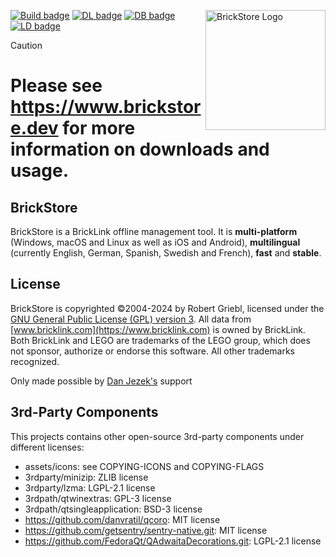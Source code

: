 <img src="https://raw.githubusercontent.com/rgriebl/brickstore/main/assets/brickstore.png" align="right"
     alt="BrickStore Logo" width="192" height="192">

[![Build badge](https://img.shields.io/github/actions/workflow/status/rgriebl/brickstore/build_cmake.yml?branch=main&logo=github&label=Build%20matrix)](https://github.com/rgriebl/brickstore/actions)
[![DL badge](https://img.shields.io/github/downloads/rgriebl/brickstore/latest/total?label=Downloads%20for%20latest%20version)](https://github.com/rgriebl/brickstore/releases)
[![DB badge](https://img.shields.io/github/v/release/rgriebl/brickstore-database?display_name=release&label=Last%20database%20update%20(UTC))](https://github.com/rgriebl/brickstore-database)
[![LD badge](https://img.shields.io/github/v/release/rgriebl/brickstore-ldraw?display_name=release&label=Last%20LDraw%20update%20(UTC)&color=%23cc4444)](https://github.com/rgriebl/brickstore-ldraw)

> [!CAUTION]
> # Please see https://www.brickstore.dev for more information on downloads and usage.

## BrickStore

BrickStore is a BrickLink offline management tool. It is **multi-platform** (Windows, macOS and Linux as well as iOS and Android), **multilingual** (currently English, German, Spanish, Swedish and French), **fast** and **stable**.

## License

BrickStore is copyrighted &copy;2004-2024 by Robert Griebl, licensed under the
[GNU General Public License (GPL) version 3](https://www.gnu.org/licenses/gpl-3.0.html).
All data from [www.bricklink.com](https://www.bricklink.com) is owned by BrickLink. Both BrickLink
and LEGO are trademarks of the LEGO group, which does not sponsor, authorize or endorse this
software. All other trademarks recognized.

Only made possible by [Dan Jezek's](https://www.danjezek.com/) support

## 3rd-Party Components

This projects contains other open-source 3rd-party components under different licenses:
* assets/icons: see COPYING-ICONS and COPYING-FLAGS
* 3rdparty/minizip: ZLIB license
* 3rdparty/lzma: LGPL-2.1 license
* 3rdpath/qtwinextras: GPL-3 license
* 3rdpath/qtsingleapplication: BSD-3 license
* https://github.com/danvratil/qcoro: MIT license
* https://github.com/getsentry/sentry-native.git: MIT license
* https://github.com/FedoraQt/QAdwaitaDecorations.git: LGPL-2.1 license
